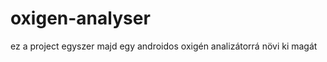 oxigen-analyser
===============
ez a project egyszer majd egy androidos oxigén analizátorrá növi ki magát
